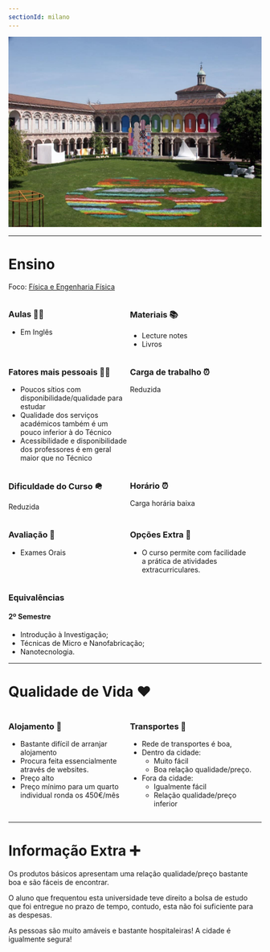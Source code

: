 ```yaml
---
sectionId: milano
---
```


<img src="images/milano.jpg" alt="Milano" class="rounded-image">

---

# Ensino

Foco: <u>Física e Engenharia Física</u>

<div style="display: flex;">
    <div style="flex-basis: 48%;">
        <h3>Aulas 👩‍🏫</h3>
        <ul>
            <li>Em Inglês</li>
        </ul>
    </div>
    <div style="flex-basis: 48%;">
        <h3>Materiais 📚</h3>
        <ul>
            <li>Lecture notes</li>
            <li>Livros</li>
        </ul>
    </div>
</div>

<div style="display: flex;">
    <div style="flex-basis: 48%;">
        <h3>Fatores mais pessoais 🙍‍♂️</h3>
        <ul>
            <li>Poucos sítios com disponibilidade/qualidade para estudar</li>
            <li>Qualidade dos serviços académicos também é um pouco inferior à do Técnico</li>
            <li>Acessibilidade e disponibilidade dos professores é em geral maior que no Técnico</li>
        </ul>
    </div>
    <div style="flex-basis: 48%;">
        <h3>Carga de trabalho ⏰</h3>
        <p>Reduzida</p>
    </div>
</div>

<div style="display: flex;">
    <div style="flex-basis: 48%;">
        <h3>Dificuldade do Curso 🪖</h3>
        <p>Reduzida</p>
    </div>
    <div style="flex-basis: 48%;">
        <h3>Horário ⏰</h3>
        <p>Carga horária baixa</p>
    </div>
</div>

<div style="display: flex;">
    <div style="flex-basis: 48%;">
        <h3>Avaliação 🧐</h3>
        <ul>
            <li>Exames Orais</li>
        </ul>
    </div>
    <div style="flex-basis: 48%;">
        <h3>Opções Extra 🏅</h3>
        <ul>
            <li>O curso permite com facilidade a prática de atividades extracurriculares.</li>
        </ul>
    </div>
</div>

### Equivalências

#### 2º Semestre

-   Introdução à Investigação;
-   Técnicas de Micro e Nanofabricação;
-   Nanotecnologia.

---

# Qualidade de Vida ❤️

<div style="display: flex;">
    <div style="flex-basis: 48%;">
        <h3>Alojamento 🏡</h3>
        <ul>
            <li>Bastante difícil de arranjar alojamento</li>
            <li>Procura feita essencialmente através de websites.</li>
            <li>Preço alto</li>
            <li>Preço mínimo para um quarto individual ronda os 450€/mês</li>
        </ul>
    </div>
    <div style="flex-basis: 48%;">
        <h3>Transportes 🚌</h3>
        <ul>
            <li>Rede de transportes é boa,</li>
            <li>Dentro da cidade:
                <ul>
                    <li>Muito fácil</li>
                    <li>Boa relação qualidade/preço.</li>
                </ul>
            </li>
            <li>Fora da cidade:
                <ul>
                    <li>Igualmente fácil</li>
                    <li>Relação qualidade/preço inferior</li>
                </ul>
            </li>
        </ul>
    </div>
</div>

---

# Informação Extra ➕

Os produtos básicos apresentam uma relação qualidade/preço bastante boa e são fáceis de encontrar.

O aluno que frequentou esta universidade teve direito a bolsa de estudo que foi entregue no prazo de tempo, contudo, esta não foi suficiente para as despesas.

As pessoas são muito amáveis e bastante hospitaleiras! A cidade é igualmente segura!
